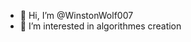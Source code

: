 - 👋 Hi, I’m @WinstonWolf007
- 👀 I’m interested in algorithmes creation

<!---
WinstonWolf007/WinstonWolf007 is a ✨ special ✨ repository because its `README.md` (this file) appears on your GitHub profile.
You can click the Preview link to take a look at your changes.
--->
